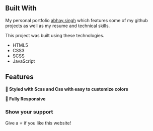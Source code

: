 ## Built With

My personal portfolio <a href="https://devmindabhay.github.io/portfolio/" target="_blank">abhay.singh</a> which features some of my github projects as well as my resume and technical skills.<br/>

This project was built using these technologies.

- HTML5
- CSS3
- SCSS
- JavaScript

## Features


**🎨 Styled with Scss and Css with easy to customize colors**

**📱 Fully Responsive**



### Show your support

Give a ⭐ if you like this website!
